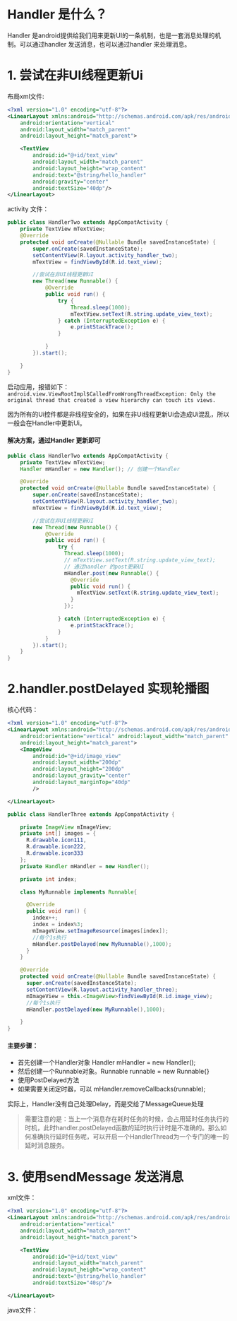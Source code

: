 # Handler 是什么？
Handler 是android提供给我们用来更新UI的一条机制，也是一套消息处理的机制。可以通过handler 发送消息，也可以通过handler 来处理消息。



# 1. 尝试在非UI线程更新Ui

布局xml文件:
```xml
<?xml version="1.0" encoding="utf-8"?>
<LinearLayout xmlns:android="http://schemas.android.com/apk/res/android"
    android:orientation="vertical"
    android:layout_width="match_parent"
    android:layout_height="match_parent">

    <TextView
        android:id="@+id/text_view"
        android:layout_width="match_parent"
        android:layout_height="wrap_content"
        android:text="@string/hello_handler"
        android:gravity="center"
        android:textSize="40dp"/>
</LinearLayout>
```

activity 文件：
```java
public class HandlerTwo extends AppCompatActivity {
    private TextView mTextView;
    @Override
    protected void onCreate(@Nullable Bundle savedInstanceState) {
        super.onCreate(savedInstanceState);
        setContentView(R.layout.activity_handler_two);
        mTextView = findViewById(R.id.text_view);

        //尝试在非UI线程更新UI
        new Thread(new Runnable() {
            @Override
            public void run() {
                try {
                    Thread.sleep(1000);
                    mTextView.setText(R.string.update_view_text);
                } catch (InterruptedException e) {
                    e.printStackTrace();
                }

            }
        }).start();

    }
}
```

启动应用，报错如下：
 `android.view.ViewRootImpl$CalledFromWrongThreadException: Only the original thread that created a view hierarchy can touch its views.`

因为所有的Ui控件都是非线程安全的，如果在非Ui线程更新Ui会造成Ui混乱，所以一般会在Handler中更新Ui。


#### 解决方案，通过Handler 更新即可
```java
public class HandlerTwo extends AppCompatActivity {
    private TextView mTextView;
    Handler mHandler = new Handler(); // 创建一个Handler

    @Override
    protected void onCreate(@Nullable Bundle savedInstanceState) {
        super.onCreate(savedInstanceState);
        setContentView(R.layout.activity_handler_two);
        mTextView = findViewById(R.id.text_view);

        //尝试在非UI线程更新UI
        new Thread(new Runnable() {
            @Override
            public void run() {
                try {
                  Thread.sleep(1000);
                  // mTextView.setText(R.string.update_view_text);
                  // 通过handler 的post更新UI
                  mHandler.post(new Runnable() {
                    @Override
                    public void run() {
                      mTextView.setText(R.string.update_view_text);
                    }
                  });

                } catch (InterruptedException e) {
                    e.printStackTrace();
                }
            }
        }).start();
    }
}
```


# 2.handler.postDelayed 实现轮播图

核心代码：
```xml
<?xml version="1.0" encoding="utf-8"?>
<LinearLayout xmlns:android="http://schemas.android.com/apk/res/android"
    android:orientation="vertical" android:layout_width="match_parent"
    android:layout_height="match_parent">
    <ImageView
        android:id="@+id/image_view"
        android:layout_width="200dp"
        android:layout_height="200dp"
        android:layout_gravity="center"
        android:layout_marginTop="40dp"
        />

</LinearLayout>
```

```java
public class HandlerThree extends AppCompatActivity {

    private ImageView mImageView;
    private int[] images = {
      R.drawable.icon111,
      R.drawable.icon222,
      R.drawable.icon333
    };
    private Handler mHandler = new Handler();

    private int index;

    class MyRunnable implements Runnable{

      @Override
      public void run() {
        index++;
        index = index%3;
        mImageView.setImageResource(images[index]);
        //每个1s执行
        mHandler.postDelayed(new MyRunnable(),1000);
      }
    }

    @Override
    protected void onCreate(@Nullable Bundle savedInstanceState) {
      super.onCreate(savedInstanceState);
      setContentView(R.layout.activity_handler_three);
      mImageView = this.<ImageView>findViewById(R.id.image_view);
      //每个1s执行
      mHandler.postDelayed(new MyRunnable(),1000);

    }
}
```

#### 主要步骤：
- 首先创建一个Handler对象 Handler mHandler = new Handler();
- 然后创建一个Runnable对象。Runnable runnable = new Runnable{}
- 使用PostDelayed方法
- 如果需要关闭定时器，可以 mHandler.removeCallbacks(runnable);

实际上，Handler没有自己处理Delay，而是交给了MessageQueue处理

> 需要注意的是：当上一个消息存在耗时任务的时候，会占用延时任务执行的时机，此时handler.postDelayed函数的延时执行计时是不准确的。那么如何准确执行延时任务呢，可以开启一个HandlerThread为一个专门的唯一的延时消息服务。



# 3. 使用sendMessage 发送消息

xml文件：

```xml
<?xml version="1.0" encoding="utf-8"?>
<LinearLayout xmlns:android="http://schemas.android.com/apk/res/android"
    android:orientation="vertical"
    android:layout_width="match_parent"
    android:layout_height="match_parent">

    <TextView
        android:id="@+id/text_view"
        android:layout_width="match_parent"
        android:layout_height="wrap_content"
        android:text="@string/hello_handler"
        android:textSize="40sp"/>

</LinearLayout>
```



java文件：

```java

```



